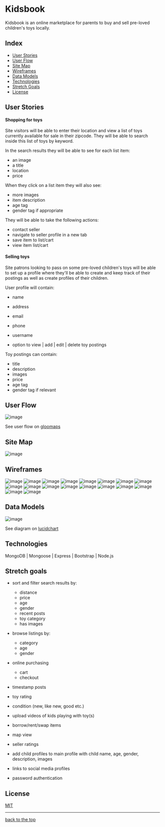 # Kidsbook

Kidsbook is an online marketplace for parents to buy and sell pre-loved children's toys locally.

## Index

* [User Stories](#User-Stories)
* [User Flow](#User-Flow)
* [Site Map](#Site-Map)
* [Wireframes](#Wireframes)
* [Data Models](#Data-Models)
* [Technologies](#Technologies)
* [Stretch Goals](#Stretch-Goals)
* [License](#License)

## User Stories

#### Shopping for toys

Site visitors will be able to enter their location and view a list of toys currently available for sale in their zipcode.
They will be able to search inside this list of toys by keyword.

In the search results they will be able to see for each list item:
* an image
* a title
* location
* price

When they click on a list item they will also see:
* more images
* item description
* age tag
* gender tag if appropriate

They will be able to take the following actions:
* contact seller
* navigate to seller profile in a new tab
* save item to list/cart
* view item list/cart

#### Selling toys

Site patrons looking to pass on some pre-loved children's toys will be able to set up a profile where they'll be able to create and keep track of their postings as well as create profiles of their children.

User profile will contain:
* name
* address
* email
* phone
* username

* option to view | add | edit | delete toy postings

Toy postings can contain:
* title
* description
* images
* price
* age tag
* gender tag if relevant

## User Flow

![image](gloomap_1e295fa1.png)

See user flow on [gloomaps](https://www.gloomaps.com/wgvkaMos6a)

## Site Map

![image](Sitemap_final.jpg)

## Wireframes

![image](wf1.png)
![image](wf2.png)
![image](wf3.png)
![image](wf4.png)
![image](wf5.png)
![image](wf6.png)
![image](wf7.png)
![image](wf8.png)
![image](wf9.png)
![image](wf10.png)
![image](wf11.png)
![image](wf12.png)
![image](wf13.png)
![image](wf14.png)
![image](wf15.png)
![image](wf16.png)
![image](wf17.png)
![image](wf18.png)

## Data Models

![image](database_diagram.svg)

See diagram on [lucidchart](https://www.lucidchart.com/invitations/accept/44d72878-61fc-4aa8-b688-39cc548fcfd6)

## Technologies

MongoDB | Mongoose | Express | Bootstrap | Node.js

## Stretch goals

* sort and filter search results by: 
	* distance
	* price
	* age
	* gender
	* recent posts
	* toy category
	* has images
	
* browse listings by:
	* category
	* age
	* gender
	
* online purchasing
	* cart
	* checkout
	
* timestamp posts
* toy rating
* condition (new, like new, good etc.)
* upload videos of kids playing with toy(s)
* borrow/rent/swap items
* map view
* seller ratings
* add child profiles to main profile with child name, age, gender, description, images
* links to social media profiles
* password authentication

## License
[MIT](https://choosealicense.com/licenses/mit/)

---
[back to the top](#Kidsbook)
